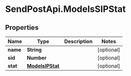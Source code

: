 # SendPostApi.ModelsSIPStat

## Properties
Name | Type | Description | Notes
------------ | ------------- | ------------- | -------------
**name** | **String** |  | [optional] 
**sid** | **Number** |  | [optional] 
**stat** | [**ModelsIPStat**](ModelsIPStat.md) |  | [optional] 


